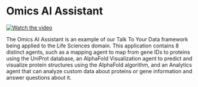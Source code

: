 # Omics AI Assistant

[![Watch the video](https://img.youtube.com/vi/5Q2XUwx5hYw/mqdefault.jpg)](https://youtu.be/5Q2XUwx5hYw)

The Omics AI Assistant is an example of our Talk To Your Data framework being applied to the Life Sciences domain. This application contains 8 distinct agents, such as a mapping agent to map from gene IDs to proteins using the UniProt database, an AlphaFold Visualization agent to predict and visualize protein structures using the AlphaFold algorithm, and an Analytics agent that can analyze custom data about proteins or gene information and answer questions about it.
